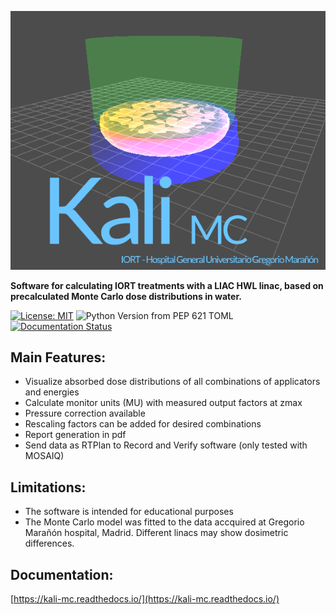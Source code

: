 <p align="center">
  <img alt="Kali MC" src="kali_mc/ui/res/splash-kali.png">
</p>

**Software for calculating IORT treatments with a LIAC HWL linac, based on precalculated Monte Carlo dose distributions in water.**

[![License: MIT](https://img.shields.io/badge/License-MIT-yellow.svg)](https://opensource.org/licenses/MIT)
![Python Version from PEP 621 TOML](https://img.shields.io/python/required-version-toml?tomlFilePath=https%3A%2F%2Fraw.githubusercontent.com%2Fradiofisica-hgugm%2Fkali_mc%2Fmain%2Fpyproject.toml)
[![Documentation Status](https://readthedocs.org/projects/kali-mc/badge/?version=latest)](https://kali-mc.readthedocs.io/en/latest/?badge=latest)


## Main Features:
- Visualize absorbed dose distributions of all combinations of applicators and energies
- Calculate monitor units (MU) with measured output factors at zmax
- Pressure correction available
- Rescaling factors can be added for desired combinations
- Report generation in pdf
- Send data as RTPlan to Record and Verify software (only tested with MOSAIQ)

## Limitations:
- The software is intended for educational purposes
- The Monte Carlo model was fitted to the data accquired at Gregorio Marañón hospital, Madrid.
  Different linacs may show dosimetric differences.

## Documentation:
[https://kali-mc.readthedocs.io/](https://kali-mc.readthedocs.io/)
